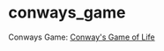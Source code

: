 # conways_game 
<p>Conways Game: <a href="https://pantao42.github.io/conways_game" target="_blank">Conway's Game of Life</a></p>
